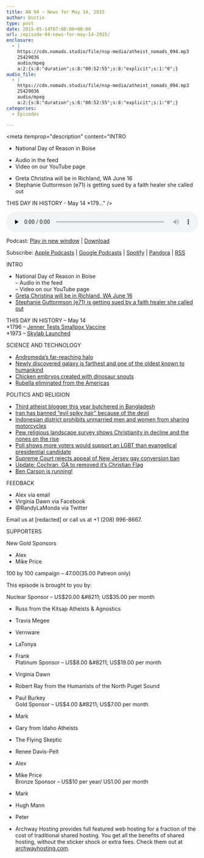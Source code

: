 ```yaml
---
title: AN 94 – News for May 14, 2015
author: Dustin
type: post
date: 2015-05-14T07:00:00+00:00
url: /episode-94-news-for-may-14-2015/
enclosure:
  - |
    https://cdn.nomads.studio/file/nsp-media/atheist_nomads_094.mp3
    25429036
    audio/mpeg
    a:2:{s:8:"duration";s:8:"00:52:55";s:8:"explicit";s:1:"0";}
audio_file:
  - |
    https://cdn.nomads.studio/file/nsp-media/atheist_nomads_094.mp3
    25429036
    audio/mpeg
    a:2:{s:8:"duration";s:8:"00:52:55";s:8:"explicit";s:1:"0";}
categories:
  - Episodes

---
```

<div itemscope itemtype="http://schema.org/AudioObject">
  <meta itemprop="name" content="Episode 94 &#8211; News for May 14, 2015" />
  
  <meta itemprop="uploadDate" content="2015-05-14T01:00:00-06:00" />
  
  <meta itemprop="encodingFormat" content="audio/mpeg" />
  
  <meta itemprop="duration" content="PT52M55S" />
  
  <meta itemprop="description" content="INTRO
* National Day of Reason in Boise
- Audio in the feed
- Video on our YouTube page
* Greta Christina will be in Richland, WA June 16
* Stephanie Guttormson (e71) is getting sued by a faith healer she called out

THIS DAY IN HISTORY - May 14
*179..." />
  
  <meta itemprop="contentUrl" content="https://dts.podtrac.com/redirect.mp3/cdn.nomads.studio/file/nsp-media/atheist_nomads_094.mp3" />
  
  <meta itemprop="contentSize" content="24.3" />
  </p> 
  
  <div class="powerpress_player" id="powerpress_player_8350">
    <audio class="wp-audio-shortcode" id="audio-5143-94" preload="none" style="width: 100%;" controls="controls"><source type="audio/mpeg" src="https://dts.podtrac.com/redirect.mp3/cdn.nomads.studio/file/nsp-media/atheist_nomads_094.mp3?_=94" /><a href="https://dts.podtrac.com/redirect.mp3/cdn.nomads.studio/file/nsp-media/atheist_nomads_094.mp3">https://dts.podtrac.com/redirect.mp3/cdn.nomads.studio/file/nsp-media/atheist_nomads_094.mp3</a></audio>
  </div>
</div>

<p class="powerpress_links powerpress_links_mp3">
  Podcast: <a href="https://dts.podtrac.com/redirect.mp3/cdn.nomads.studio/file/nsp-media/atheist_nomads_094.mp3" class="powerpress_link_pinw" target="_blank" title="Play in new window" onclick="return powerpress_pinw('https://htotw.com/?powerpress_pinw=5143-podcast');" rel="nofollow">Play in new window</a> | <a href="https://dts.podtrac.com/redirect.mp3/cdn.nomads.studio/file/nsp-media/atheist_nomads_094.mp3" class="powerpress_link_d" title="Download" rel="nofollow" download="atheist_nomads_094.mp3">Download</a>
</p>

<p class="powerpress_links powerpress_subscribe_links">
  Subscribe: <a href="https://podcasts.apple.com/us/podcast/humanists-take-on-the-world/id530050098?mt=2&ls=1" class="powerpress_link_subscribe powerpress_link_subscribe_itunes" target="_blank" title="Subscribe on Apple Podcasts" rel="nofollow">Apple Podcasts</a> | <a href="https://www.google.com/podcasts?feed=aHR0cDovL2F0aGVpc3Rub21hZHMubGlic3luLmNvbS9yc3M%3D" class="powerpress_link_subscribe powerpress_link_subscribe_googleplay" target="_blank" title="Subscribe on Google Podcasts" rel="nofollow">Google Podcasts</a> | <a href="https://open.spotify.com/show/3LzK2xZGike6Tc1GEMtMbr?si=LieN9SNuTpq96smuaUsH8A" class="powerpress_link_subscribe powerpress_link_subscribe_spotify" target="_blank" title="Subscribe on Spotify" rel="nofollow">Spotify</a> | <a href="https://www.pandora.com/podcast/atheist-nomads/PC:10122?corr=62071012&part=ug" class="powerpress_link_subscribe powerpress_link_subscribe_pandora" target="_blank" title="Subscribe on Pandora" rel="nofollow">Pandora</a> | <a href="https://htotw.com/feed/podcast/" class="powerpress_link_subscribe powerpress_link_subscribe_rss" target="_blank" title="Subscribe via RSS" rel="nofollow">RSS</a>
</p>

INTRO  
* National Day of Reason in Boise  
&#8211; Audio in the feed  
&#8211; Video on our YouTube page  
* <a href="http://www.tricityfreethinkers.org" target="_blank" rel="noopener">Greta Christina will be in Richland, WA June 16</a>  
* <a href="http://www.gofundme.com/SRGLegalFund" target="_blank" rel="noopener">Stephanie Guttormson (e71) is getting sued by a faith healer she called out</a>

THIS DAY IN HISTORY &#8211; May 14  
*1796 &#8211; <a href="http://www.history.com/this-day-in-history/jenner-tests-smallpox-vaccine" target="_blank" rel="noopener">Jenner Tests Smallpox Vaccine</a>  
*1973 &#8211; <a href="http://www.history.com/this-day-in-history/skylab-launched" target="_blank" rel="noopener">Skylab Launched</a>

SCIENCE AND TECHNOLOGY  
* <a href="http://phys.org/news/2015-05-hubble-giant-halo-andromeda-galaxy.html" target="_blank" rel="noopener">Andromeda&#8217;s far-reaching halo</a>  
* <a href="http://news.yale.edu/2015/05/05/astronomers-unveil-farthest-galaxy" target="_blank" rel="noopener">Newly discovered galaxy is farthest and one of the oldest known to humankind</a>  
* <a href="http://news.yahoo.com/chicken-embryos-dinosaur-snouts-created-lab-131834500.html" target="_blank" rel="noopener">Chicken embryos created with dinosaur snouts</a>  
* <a href="http://www.paho.org/hq/index.php?option=com_content&view=article&id=10798%3Aamericas-free-of-rubella&catid=740%3Anews-press-releases&Itemid=1926&lang=en" target="_blank" rel="noopener">Rubella eliminated from the Americas</a>

POLITICS AND RELIGION  
* <a href="http://www.theguardian.com/world/2015/may/12/third-atheist-blogger-killed-in-bangladesh-after-knife-attack" target="_blank" rel="noopener">Third atheist blogger this year butchered in Bangladesh</a>  
* <a href="http://www.bbc.co.uk/newsbeat/article/32587418/iran-bans-evil-spiky-hair-because-of-links-to-the-devil" target="_blank" rel="noopener">Iran has banned “evil spiky hair” because of the devil</a>  
* <a href="http://www.bbc.com/news/world-asia-32598761" target="_blank" rel="noopener">Indonesian district prohibits unmarried men and women from sharing motorcycles</a>  
* <a href="http://www.rawstory.com/2015/05/christianity-is-losing-ground-in-the-united-states-as-atheism-and-agnosticism-grow/" target="_blank" rel="noopener">Pew religious landscape survey shows Christianity in decline and the nones on the rise</a>  
* <a href="http://www.rawstory.com/2015/05/sorry-haters-americans-would-prefer-a-gay-president-to-an-evangelical-one/" target="_blank" rel="noopener">Poll shows more voters would support an LGBT than evangelical presidential candidate</a>  
* <a href="http://www.rawstory.com/2015/05/supreme-court-rejects-challenge-to-new-jersey-gay-conversion-therapy-ban/" target="_blank" rel="noopener">Supreme Court rejects appeal of New Jersey gay conversion ban</a>  
* <a href="http://www.patheos.com/blogs/friendlyatheist/2015/05/06/cochran-georgia-city-council-will-remove-christian-flag-above-city-hall/" target="_blank" rel="noopener">Update: Cochran, GA to removed it’s Christian Flag</a>  
* <a href="http://www.nytimes.com/2015/05/04/us/politics/ben-carson-brings-story-of-self-reliance-to-2016-race.html?_r=0" target="_blank" rel="noopener">Ben Carson is running!</a>

FEEDBACK  
* Alex via email  
* Virginia Dawn via Facebook  
* @RandyLaMonda via Twitter

Email us at [redacted] or call us at +1 (208) 996-8667.

SUPPORTERS

New Gold Sponsors  
* Alex  
* Mike Price

100 by 100 campaign &#8211; $47.00 ($35.00 Patreon only)

This episode is brought to you by:

Nuclear Sponsor &#8211; US$20.00 &#8211; US$35.00 per month  
* Russ from the Kitsap Atheists & Agnostics  
* Travis Megee  
* Vernware  
* LaTonya  
* Frank  
Platinum Sponsor &#8211; US$8.00 &#8211; US$19.00 per month  
* Virginia Dawn  
* Robert Ray from the Humanists of the North Puget Sound  
* Paul Burkey  
Gold Sponsor &#8211; US$4.00 &#8211; US$7.00 per month  
* Mark  
* Gary from Idaho Atheists  
* The Flying Skeptic  
* Renee Davis-Pelt  
* Alex  
* Mike Price  
Bronze Sponsor &#8211; US$10 per year/ US1.00 per month  
* Mark  
* Hugh Mann  
* Peter

* Archway Hosting provides full featured web hosting for a fraction of the cost of traditional shared hosting. You get all the benefits of shared hosting, without the sticker shock or extra fees. Check them out at <a href="http://archwayhosting.com/" target="_blank" rel="noopener">archwayhosting.com</a>.